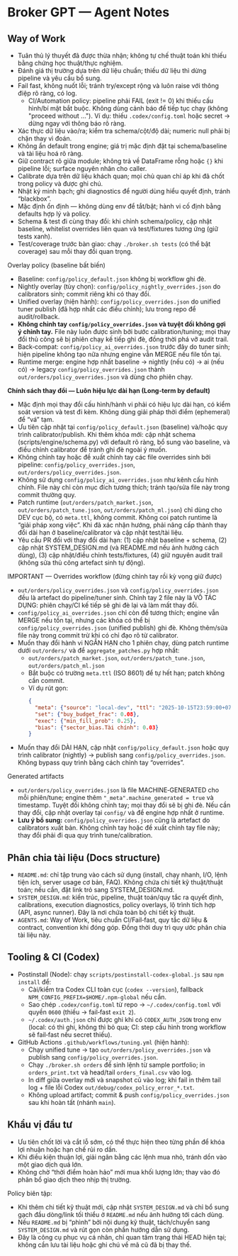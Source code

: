 # Broker GPT — Agent Notes

## Way of Work
- Tuân thủ lý thuyết đã được thừa nhận; không tự chế thuật toán khi thiếu bằng chứng học thuật/thực nghiệm.
- Đánh giá thị trường dựa trên dữ liệu chuẩn; thiếu dữ liệu thì dừng pipeline và yêu cầu bổ sung.
- Fail fast, không nuốt lỗi; tránh try/except rộng và luôn raise với thông điệp rõ ràng, có log.
  - CI/Automation policy: pipeline phải FAIL (exit != 0) khi thiếu cấu hình/bí mật bắt buộc. Không dùng cảnh báo để tiếp tục chạy (không "proceed without ..."). Ví dụ: thiếu `.codex/config.toml` hoặc secret → dừng ngay với thông báo rõ ràng.
- Xác thực dữ liệu vào/ra; kiểm tra schema/cột/độ dài; numeric null phải bị chặn thay vì đoán.
- Không ẩn default trong engine; giá trị mặc định đặt tại schema/baseline và tài liệu hoá rõ ràng.
- Giữ contract rõ giữa module; không trả về DataFrame rỗng hoặc `{}` khi pipeline lỗi; surface nguyên nhân cho caller.
- Calibrate dựa trên dữ liệu khách quan; mọi chủ quan chỉ áp khi đã chốt trong policy và được ghi chú.
- Nhật ký minh bạch; ghi diagnostics để người dùng hiểu quyết định, tránh “blackbox”.
- Mặc định ổn định — không dùng env để tắt/bật; hành vi cố định bằng defaults hợp lý và policy.
- Schema & test đi cùng thay đổi: khi chỉnh schema/policy, cập nhật baseline, whitelist overrides liên quan và test/fixtures tương ứng (giữ tests xanh).
- Test/coverage trước bàn giao: chạy `./broker.sh tests` (có thể bật coverage) sau mỗi thay đổi quan trọng.

Overlay policy (baseline bất biến)
- Baseline: `config/policy_default.json` không bị workflow ghi đè.
- Nightly overlay (tùy chọn): `config/policy_nightly_overrides.json` do calibrators sinh; commit riêng khi có thay đổi.
- Unified overlay (hiện hành): `config/policy_overrides.json` do unified tuner publish (đã hợp nhất các điều chỉnh); lưu trong repo để audit/rollback.
- **Không chỉnh tay `config/policy_overrides.json` và tuyệt đối không gợi ý chỉnh tay.** File này luôn được sinh bởi bước calibration/tuning; mọi thay đổi thủ công sẽ bị phiên chạy kế tiếp ghi đè, đồng thời phá vỡ audit trail.
- Back‑compat: `config/policy_ai_overrides.json` trước đây do tuner sinh; hiện pipeline không tạo nữa nhưng engine vẫn MERGE nếu file tồn tại.
- Runtime merge: engine hợp nhất baseline → nightly (nếu có) → ai (nếu có) → legacy `config/policy_overrides.json` thành `out/orders/policy_overrides.json` và dùng cho phiên chạy.

**Chính sách thay đổi — Luôn hiệu lực dài hạn (Long‑term by default)**
- Mặc định mọi thay đổi cấu hình/hành vi phải có hiệu lực dài hạn, có kiểm soát version và test đi kèm. Không dùng giải pháp thời điểm (ephemeral) để “vá” tạm.
- Ưu tiên cập nhật tại `config/policy_default.json` (baseline) và/hoặc quy trình calibrator/publish. Khi thêm khóa mới: cập nhật schema (scripts/engine/schema.py) với default rõ ràng, bổ sung vào baseline, và điều chỉnh calibrator để tránh ghi đè ngoài ý muốn.
- Không chỉnh tay hoặc đề xuất chỉnh tay các file overrides sinh bởi pipeline: `config/policy_overrides.json`, `out/orders/policy_overrides.json`.
- Không sử dụng `config/policy_ai_overrides.json` như kênh cấu hình chính. File này chỉ còn mục đích tương thích; tránh tạo/sửa file này trong commit thường quy.
- Patch runtime (`out/orders/patch_market.json`, `out/orders/patch_tune.json`, `out/orders/patch_ml.json`) chỉ dùng cho DEV cục bộ, có `meta.ttl`, không commit. Không coi patch runtime là “giải pháp xong việc”. Khi đã xác nhận hướng, phải nâng cấp thành thay đổi dài hạn ở baseline/calibrator và cập nhật test/tài liệu.
- Yêu cầu PR đối với thay đổi dài hạn: (1) cập nhật baseline + schema, (2) cập nhật SYSTEM_DESIGN.md (và README.md nếu ảnh hưởng cách dùng), (3) cập nhật/điều chỉnh tests/fixtures, (4) giữ nguyên audit trail (không sửa thủ công artefact sinh tự động).

IMPORTANT — Overrides workflow (đừng chỉnh tay rồi kỳ vọng giữ được)
- `out/orders/policy_overrides.json` và `config/policy_overrides.json` đều là artefact do pipeline/tuner sinh. Chỉnh tay 2 file này là VÔ TÁC DỤNG: phiên chạy/CI kế tiếp sẽ ghi đè lại và làm mất thay đổi.
- `config/policy_ai_overrides.json` chỉ còn để tương thích; engine vẫn MERGE nếu tồn tại, nhưng các khóa có thể bị `config/policy_overrides.json` (unified publish) ghi đè. Không thêm/sửa file này trong commit trừ khi có chỉ đạo rõ từ calibrator.
- Muốn thay đổi hành vi NGẮN HẠN cho 1 phiên chạy, dùng patch runtime dưới `out/orders/` và để `aggregate_patches.py` hợp nhất:
  - `out/orders/patch_market.json`, `out/orders/patch_tune.json`, `out/orders/patch_ml.json`
  - Bắt buộc có trường `meta.ttl` (ISO 8601) để tự hết hạn; patch không cần commit.
  - Ví dụ rút gọn:
    ```json
    {
      "meta": {"source": "local-dev", "ttl": "2025-10-15T23:59:00+07:00"},
      "set": {"buy_budget_frac": 0.08},
      "exec": {"min_fill_prob": 0.25},
      "bias": {"sector_bias.Tài chính": 0.03}
    }
    ```
- Muốn thay đổi DÀI HẠN, cập nhật `config/policy_default.json` hoặc quy trình calibrator (nightly) → publish sang `config/policy_overrides.json`. Không bypass quy trình bằng cách chỉnh tay “overrides”.

Generated artifacts
- `out/orders/policy_overrides.json` là file MACHINE‑GENERATED cho mỗi phiên/tune; engine thêm `"_meta".machine_generated = true` và timestamp. Tuyệt đối không chỉnh tay; mọi thay đổi sẽ bị ghi đè. Nếu cần thay đổi, cập nhật overlay tại `config/` và để engine hợp nhất ở runtime.
- **Lưu ý bổ sung:** `config/policy_overrides.json` cũng là artefact do calibrators xuất bản. Không chỉnh tay hoặc đề xuất chỉnh tay file này; thay đổi phải đi qua quy trình tune/calibration.

## Phân chia tài liệu (Docs structure)
- `README.md`: chỉ tập trung vào cách sử dụng (install, chạy nhanh, I/O, lệnh tiện ích, server usage cơ bản, FAQ). Không chứa chi tiết kỹ thuật/thuật toán; nếu cần, đặt link trỏ sang SYSTEM_DESIGN.md.
- `SYSTEM_DESIGN.md`: kiến trúc, pipeline, thuật toán/quy tắc ra quyết định, calibrations, execution diagnostics, policy overlays, lộ trình tích hợp (API, async runner). Đây là nơi chứa toàn bộ chi tiết kỹ thuật.
- `AGENTS.md`: Way of Work, tiêu chuẩn CI/Fail‑fast, quy tắc dữ liệu & contract, convention khi đóng góp. Đồng thời duy trì quy ước phân chia tài liệu này.

## Tooling & CI (Codex)
- Postinstall (Node): chạy `scripts/postinstall-codex-global.js` sau `npm install` để:
  - Cài/kiểm tra Codex CLI toàn cục (`codex --version`), fallback `NPM_CONFIG_PREFIX=$HOME/.npm-global` nếu cần.
  - Sao chép `.codex/config.toml` từ repo → `~/.codex/config.toml` với quyền `0600` (thiếu → fail‑fast `exit 2`).
  - `~/.codex/auth.json` chỉ được ghi khi có `CODEX_AUTH_JSON` trong env (local: có thì ghi, không thì bỏ qua; CI: step cấu hình trong workflow sẽ fail‑fast nếu secret thiếu).
- GitHub Actions `.github/workflows/tuning.yml` (hiện hành):
  - Chạy unified tune → tạo `out/orders/policy_overrides.json` và publish sang `config/policy_overrides.json`.
  - Chạy `./broker.sh orders` để sinh lệnh từ sample portfolio; in `orders_print.txt` và head/tail `orders_final.csv` vào log.
  - In diff giữa overlay mới và snapshot cũ vào log; khi fail in thêm tail log + file lỗi Codex `out/debug/codex_policy_error_*.txt`.
  - Không upload artifact; commit & push `config/policy_overrides.json` sau khi hoàn tất (nhánh `main`).

## Khẩu vị đầu tư
- Ưu tiên chốt lời và cắt lỗ sớm, có thể thực hiện theo từng phần để khóa lợi nhuận hoặc hạn chế rủi ro dần.
- Khi điều kiện thuận lợi, giải ngân bằng các lệnh mua nhỏ, tránh dồn vào một giao dịch quá lớn.
- Không chờ “thời điểm hoàn hảo” mới mua khối lượng lớn; thay vào đó phân bổ giao dịch theo nhịp thị trường.

Policy biên tập:
- Khi thêm chi tiết kỹ thuật mới, cập nhật `SYSTEM_DESIGN.md` và chỉ bổ sung gạch đầu dòng/link tối thiểu ở `README.md` nếu ảnh hưởng tới cách dùng.
- Nếu `README.md` bị “phình” bởi nội dung kỹ thuật, tách/chuyển sang `SYSTEM_DESIGN.md` và rút gọn còn phần hướng dẫn sử dụng.
- Đây là công cụ phục vụ cá nhân, chỉ quan tâm trạng thái HEAD hiện tại; không cần lưu tài liệu hoặc ghi chú về mã cũ đã bị thay thế.
